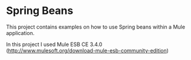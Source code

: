 Spring Beans
============

This project contains examples on how to use Spring beans within a Mule application.

In this project I used Mule ESB CE 3.4.0
(http://www.mulesoft.org/download-mule-esb-community-edition)

